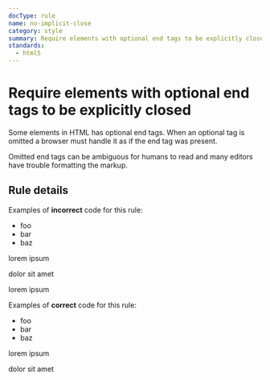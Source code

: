```yaml
---
docType: rule
name: no-implicit-close
category: style
summary: Require elements with optional end tags to be explicitly closed
standards:
  - html5
---
```


# Require elements with optional end tags to be explicitly closed

Some elements in HTML has optional end tags. When an optional tag is omitted a
browser must handle it as if the end tag was present.

Omitted end tags can be ambiguous for humans to read and many editors have
trouble formatting the markup.

## Rule details

Examples of **incorrect** code for this rule:

<validate name="parent" rules="no-implicit-close">
    <ul>
        <li>foo
        <li>bar
        <li>baz
    </ul>
</validate>

<validate name="siblings" rules="no-implicit-close">
    <p>lorem ipsum
    <p>dolor sit amet
</validate>

<validate name="adjacent" rules="no-implicit-close">
    <p>
        <div>lorem ipsum</div>
    </p>
</validate>

Examples of **correct** code for this rule:

<validate name="correct-list" rules="no-implicit-close">
    <ul>
         <li>foo</li>
         <li>bar</li>
         <li>baz</li>
    </ul>
</validate>

<validate name="correct-paragraph" rules="no-implicit-close">
    <p>lorem ipsum</p>
    <p>dolor sit amet</p>
</validate>
